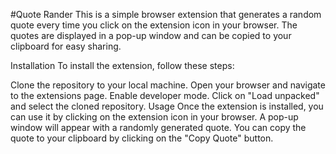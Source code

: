 #Quote Rander 
This is a simple browser extension that generates a random quote every time you click on the extension icon in your browser. The quotes are displayed in a pop-up window and can be copied to your clipboard for easy sharing.

Installation
To install the extension, follow these steps:

Clone the repository to your local machine.
Open your browser and navigate to the extensions page.
Enable developer mode.
Click on "Load unpacked" and select the cloned repository.
Usage
Once the extension is installed, you can use it by clicking on the extension icon in your browser. A pop-up window will appear with a randomly generated quote. You can copy the quote to your clipboard by clicking on the "Copy Quote" button.
